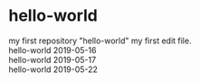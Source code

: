 # hello-world
my first repository "hello-world"
my first edit file.\
hello-world 2019-05-16\
hello-world 2019-05-17\
hello-world 2019-05-22
